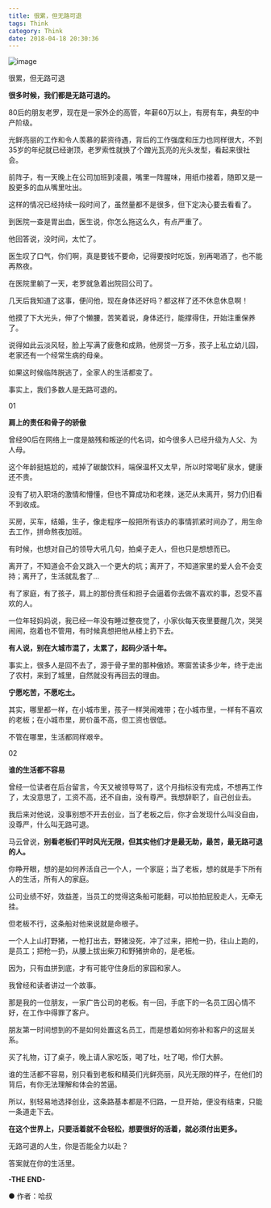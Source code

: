 ```yaml
---
title: 很累，但无路可退
tags: Think
category: Think
date: 2018-04-18 20:30:36
---
```

![image](http://ovi3ob9p4.bkt.clouddn.com/TIETU/CT0175.jpg)

很累，但无路可退
<!--more-->


**很多时候，我们都是无路可退的。**

80后的朋友老罗，现在是一家外企的高管，年薪60万以上，有房有车，典型的中产阶级。

光鲜亮丽的工作和令人羡慕的薪资待遇，背后的工作强度和压力也同样很大，不到35岁的年纪就已经谢顶，老罗索性就换了个蹭光瓦亮的光头发型，看起来很社会。

前阵子，有一天晚上在公司加班到凌晨，嘴里一阵腥味，用纸巾接着，随即又是一股更多的血从嘴里吐出。

这样的情况已经持续一段时间了，虽然量都不是很多，但下定决心要去看看了。

到医院一查是胃出血，医生说，你怎么拖这么久，有点严重了。

他回答说，没时间，太忙了。

医生叹了口气，你们啊，真是要钱不要命，记得要按时吃饭，别再喝酒了，也不能再熬夜。

在医院里躺了一天，老罗就急着出院回公司了。

几天后我知道了这事，便问他，现在身体还好吗？都这样了还不休息休息啊！

他摸了下大光头，伸了个懒腰，苦笑着说，身体还行，能撑得住，开始注重保养了。

说得如此云淡风轻，脸上写满了疲惫和成熟，他房贷一万多，孩子上私立幼儿园，老家还有一个经常生病的母亲。

如果这时候临阵脱逃了，全家人的生活都变了。



事实上，我们多数人是无路可退的。

01

**肩上的责任和骨子的骄傲**

曾经90后在网络上一度是脑残和叛逆的代名词，如今很多人已经升级为人父、为人母。

这个年龄挺尴尬的，戒掉了碳酸饮料，端保温杯又太早，所以时常喝矿泉水，健康还不贵。

没有了初入职场的激情和懵懂，但也不算成功和老辣，迷茫从未离开，努力仍旧看不到收成。

买房，买车，结婚，生子，像走程序一般把所有该办的事情抓紧时间办了，用生命去工作，拼命熬夜加班。

有时候，也想对自己的领导大吼几句，拍桌子走人，但也只是想想而已。

离开了，不知道会不会又跳入一个更大的坑；离开了，不知道家里的爱人会不会支持；离开了，生活就乱套了...

有了家庭，有了孩子，肩上的那份责任和担子会逼着你去做不喜欢的事，忍受不喜欢的人。

一位年轻妈妈说，我已经一年没有睡过整夜觉了，小家伙每天夜里要醒几次，哭哭闹闹，抱着也不管用，有时候真想把他从楼上扔下去。

**有人说，别在大城市混了，太累了，起码少活十年。**

事实上，很多人是回不去了，源于骨子里的那种傲娇。寒窗苦读多少年，终于走出了农村，来到了城里，自然就没有再回去的理由。

**宁愿吃苦，不愿吃土。**



其实，哪里都一样，在小城市里，孩子一样哭闹难带；在小城市里，一样有不喜欢的老板；在小城市里，房价虽不高，但工资也很低。

不管在哪里，生活都同样艰辛。

02

**谁的生活都不容易**

曾经一位读者在后台留言，今天又被领导骂了，这个月指标没有完成，不想再工作了，太没意思了，工资不高，还不自由，没有尊严。我想辞职了，自己创业去。

我后来对他说，没事别想不开去创业，当了老板之后，你才会发现什么叫没自由，没尊严，什么叫无路可退。

马云曾说，**别看老板们平时风光无限，但其实他们才是最无助，最苦，最无路可退的人。**

你睁开眼，想的是如何养活自己一个人，一个家庭；当了老板，想的就是手下所有人的生活，所有人的家庭。

公司业绩不好，效益差，当员工的觉得这条船可能翻，可以拍拍屁股走人，无牵无挂。

但老板不行，这条船对他来说就是命根子。

一个人上山打野猪，一枪打出去，野猪没死，冲了过来，把枪一扔，往山上跑的，是员工；把枪一扔，从腰上拔出柴刀和野猪拚命的，是老板。

因为，只有血拼到底，才有可能守住身后的家园和家人。

我曾经和读者讲过一个故事。

那是我的一位朋友，一家广告公司的老板。有一回，手底下的一名员工因心情不好，在工作中得罪了客户。

朋友第一时间想到的不是如何处置这名员工，而是想着如何弥补和客户的这层关系。

买了礼物，订了桌子，晚上请人家吃饭，喝了吐，吐了喝，伶仃大醉。

谁的生活都不容易，别只看到老板和精英们光鲜亮丽，风光无限的样子，在他们的背后，有你无法理解和体会的苦逼。

所以，别轻易地选择创业，这条路基本都是不归路，一旦开始，便没有结束，只能一条道走下去。

**在这个世界上，只要活着就不会轻松，想要很好的活着，就必须付出更多。**

无路可退的人生，你是否能全力以赴？

答案就在你的生活里。

**-THE END-**

● 作者：哈叔
